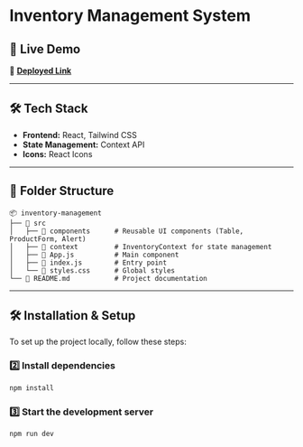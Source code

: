 # Inventory Management System

## 🚀 Live Demo
🔗 **[Deployed Link](https://inventorye.netlify.app/)**

---

## 🛠️ Tech Stack
- **Frontend:** React, Tailwind CSS
- **State Management:** Context API
- **Icons:** React Icons

---

## 📂 Folder Structure
```
📦 inventory-management
├── 📁 src
│   ├── 📁 components      # Reusable UI components (Table, ProductForm, Alert)
│   ├── 📁 context         # InventoryContext for state management
│   ├── 📄 App.js          # Main component
│   ├── 📄 index.js        # Entry point
│   └── 📄 styles.css      # Global styles
└── 📄 README.md           # Project documentation
```

---

## 🛠️ Installation & Setup
To set up the project locally, follow these steps:

### 2️⃣ Install dependencies
```bash
npm install
```

### 3️⃣ Start the development server
```bash
npm run dev
```
